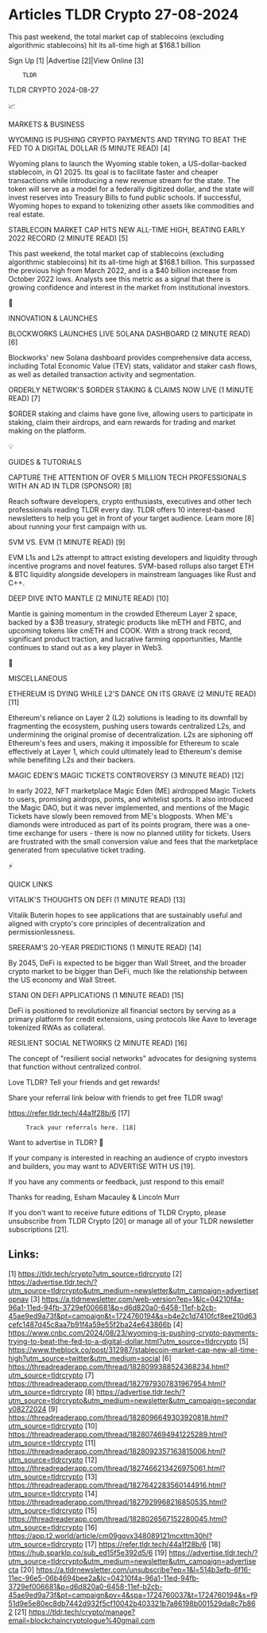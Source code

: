 # Articles TLDR Crypto 27-08-2024

This past weekend, the total market cap of stablecoins (excluding
algorithmic stablecoins) hit its all-time high at $168.1 billion  

 Sign Up [1] |Advertise [2]|View Online [3] 

		TLDR 

TLDR CRYPTO 2024-08-27

📈 

MARKETS & BUSINESS

 WYOMING IS PUSHING CRYPTO PAYMENTS AND TRYING TO BEAT THE FED TO A
DIGITAL DOLLAR (5 MINUTE READ) [4] 

 Wyoming plans to launch the Wyoming stable token, a US-dollar-backed
stablecoin, in Q1 2025. Its goal is to facilitate faster and cheaper
transactions while introducing a new revenue stream for the state. The
token will serve as a model for a federally digitized dollar, and the
state will invest reserves into Treasury Bills to fund public schools.
If successful, Wyoming hopes to expand to tokenizing other assets like
commodities and real estate. 

 STABLECOIN MARKET CAP HITS NEW ALL-TIME HIGH, BEATING EARLY 2022
RECORD (2 MINUTE READ) [5] 

 This past weekend, the total market cap of stablecoins (excluding
algorithmic stablecoins) hit its all-time high at $168.1 billion. This
surpassed the previous high from March 2022, and is a $40 billion
increase from October 2022 lows. Analysts see this metric as a signal
that there is growing confidence and interest in the market from
institutional investors. 

🚀 

INNOVATION & LAUNCHES

 BLOCKWORKS LAUNCHES LIVE SOLANA DASHBOARD (2 MINUTE READ) [6] 

 Blockworks' new Solana dashboard provides comprehensive data access,
including Total Economic Value (TEV) stats, validator and staker cash
flows, as well as detailed transaction activity and segmentation. 

 ORDERLY NETWORK'S $ORDER STAKING & CLAIMS NOW LIVE (1 MINUTE READ)
[7] 

 $ORDER staking and claims have gone live, allowing users to
participate in staking, claim their airdrops, and earn rewards for
trading and market making on the platform. 

💡 

GUIDES & TUTORIALS

 CAPTURE THE ATTENTION OF OVER 5 MILLION TECH PROFESSIONALS WITH AN AD
IN TLDR (SPONSOR) [8] 

 Reach software developers, crypto enthusiasts, executives and other
tech professionals reading TLDR every day. TLDR offers 10
interest-based newsletters to help you get in front of your target
audience. Learn more [8] about running your first campaign with us. 

 SVM VS. EVM (1 MINUTE READ) [9] 

 EVM L1s and L2s attempt to attract existing developers and liquidity
through incentive programs and novel features. SVM-based rollups also
target ETH & BTC liquidity alongside developers in mainstream
languages like Rust and C++. 

 DEEP DIVE INTO MANTLE (2 MINUTE READ) [10] 

 Mantle is gaining momentum in the crowded Ethereum Layer 2 space,
backed by a $3B treasury, strategic products like mETH and FBTC, and
upcoming tokens like cmETH and COOK. With a strong track record,
significant product traction, and lucrative farming opportunities,
Mantle continues to stand out as a key player in Web3. 

🦄 

MISCELLANEOUS

 ETHEREUM IS DYING WHILE L2'S DANCE ON ITS GRAVE (2 MINUTE READ) [11] 

 Ethereum's reliance on Layer 2 (L2) solutions is leading to its
downfall by fragmenting the ecosystem, pushing users towards
centralized L2s, and undermining the original promise of
decentralization. L2s are siphoning off Ethereum's fees and users,
making it impossible for Ethereum to scale effectively at Layer 1,
which could ultimately lead to Ethereum's demise while benefiting L2s
and their backers. 

 MAGIC EDEN'S MAGIC TICKETS CONTROVERSY (3 MINUTE READ) [12] 

 In early 2022, NFT marketplace Magic Eden (ME) airdropped Magic
Tickets to users, promising airdrops, points, and whitelist sports. It
also introduced the Magic DAO, but it was never implemented, and
mentions of the Magic Tickets have slowly been removed from ME's
blogposts. When ME's diamonds were introduced as part of its points
program, there was a one-time exchange for users - there is now no
planned utility for tickets. Users are frustrated with the small
conversion value and fees that the marketplace generated from
speculative ticket trading. 

⚡ 

QUICK LINKS

 VITALIK'S THOUGHTS ON DEFI (1 MINUTE READ) [13] 

 Vitalik Buterin hopes to see applications that are sustainably useful
and aligned with crypto's core principles of decentralization and
permissionlessness. 

 SREERAM'S 20-YEAR PREDICTIONS (1 MINUTE READ) [14] 

 By 2045, DeFi is expected to be bigger than Wall Street, and the
broader crypto market to be bigger than DeFi, much like the
relationship between the US economy and Wall Street. 

 STANI ON DEFI APPLICATIONS (1 MINUTE READ) [15] 

 DeFi is positioned to revolutionize all financial sectors by serving
as a primary platform for credit extensions, using protocols like Aave
to leverage tokenized RWAs as collateral. 

 RESILIENT SOCIAL NETWORKS (2 MINUTE READ) [16] 

 The concept of "resilient social networks" advocates for designing
systems that function without centralized control. 

Love TLDR? Tell your friends and get rewards!

 Share your referral link below with friends to get free TLDR swag! 

 https://refer.tldr.tech/44a1f28b/6 [17] 

		 Track your referrals here. [18] 

Want to advertise in TLDR? 📰

 If your company is interested in reaching an audience of crypto
investors and builders, you may want to ADVERTISE WITH US [19]. 

 If you have any comments or feedback, just respond to this email! 

Thanks for reading, 
Esham Macauley & Lincoln Murr 

If you don't want to receive future editions of TLDR Crypto, please
unsubscribe from TLDR Crypto [20] or manage all of your TLDR
newsletter subscriptions [21]. 

 

Links:
------
[1] https://tldr.tech/crypto?utm_source=tldrcrypto
[2] https://advertise.tldr.tech/?utm_source=tldrcrypto&utm_medium=newsletter&utm_campaign=advertisetopnav
[3] https://a.tldrnewsletter.com/web-version?ep=1&lc=04210f4a-96a1-11ed-94fb-3729ef006681&p=d6d820a0-6458-11ef-b2cb-45ae9ed9a73f&pt=campaign&t=1724760194&s=b4e2c1d7410fcf8ee210d63cefc1487d45c8aa7b91f4a59e55f2ba24e643866b
[4] https://www.cnbc.com/2024/08/23/wyoming-is-pushing-crypto-payments-trying-to-beat-the-fed-to-a-digital-dollar.html?utm_source=tldrcrypto
[5] https://www.theblock.co/post/312987/stablecoin-market-cap-new-all-time-high?utm_source=twitter&utm_medium=social
[6] https://threadreaderapp.com/thread/1828099388524368234.html?utm_source=tldrcrypto
[7] https://threadreaderapp.com/thread/1827979307831967954.html?utm_source=tldrcrypto
[8] https://advertise.tldr.tech/?utm_source=tldrcrypto&utm_medium=newsletter&utm_campaign=secondary08272024
[9] https://threadreaderapp.com/thread/1828096649303920818.html?utm_source=tldrcrypto
[10] https://threadreaderapp.com/thread/1828074694941225289.html?utm_source=tldrcrypto
[11] https://threadreaderapp.com/thread/1828092357163815006.html?utm_source=tldrcrypto
[12] https://threadreaderapp.com/thread/1827466213426975061.html?utm_source=tldrcrypto
[13] https://threadreaderapp.com/thread/1827642283560144916.html?utm_source=tldrcrypto
[14] https://threadreaderapp.com/thread/1827929968216850535.html?utm_source=tldrcrypto
[15] https://threadreaderapp.com/thread/1828026567152280045.html?utm_source=tldrcrypto
[16] https://app.t2.world/article/cm09gqvx348089121mcxttm30hl?utm_source=tldrcrypto
[17] https://refer.tldr.tech/44a1f28b/6
[18] https://hub.sparklp.co/sub_ed15f5e392d5/6
[19] https://advertise.tldr.tech/?utm_source=tldrcrypto&utm_medium=newsletter&utm_campaign=advertisecta
[20] https://a.tldrnewsletter.com/unsubscribe?ep=1&l=514b3efb-6f16-11ec-96e5-06b4694bee2a&lc=04210f4a-96a1-11ed-94fb-3729ef006681&p=d6d820a0-6458-11ef-b2cb-45ae9ed9a73f&pt=campaign&pv=4&spa=1724760037&t=1724760194&s=f951d9e5e80ec8db7442d932f5cf10042b403321b7a86198b001529da8c7b862
[21] https://tldr.tech/crypto/manage?email=blockchaincryptologue%40gmail.com